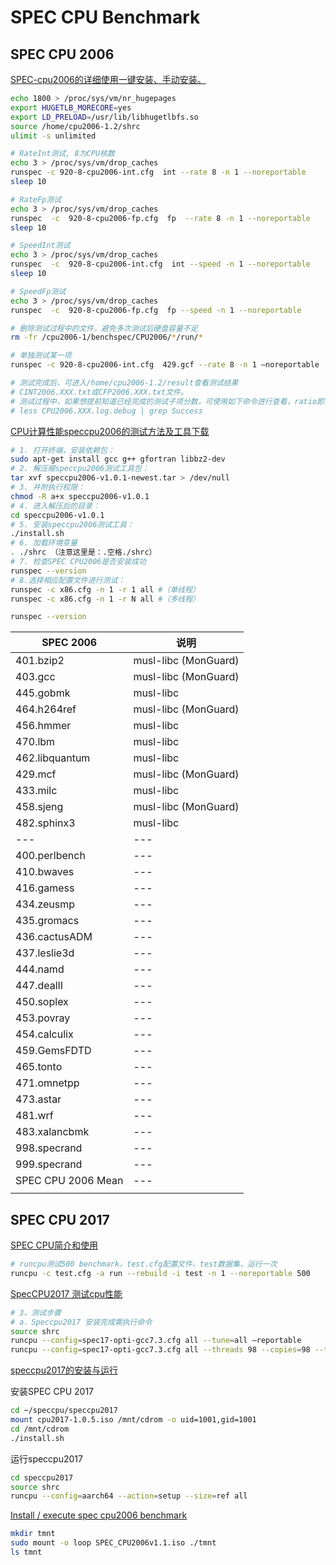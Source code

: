 
# SPEC CPU Benchmark

## SPEC CPU 2006

[SPEC-cpu2006的详细使用一键安装、手动安装。](https://blog.csdn.net/weixin_42480467/article/details/121903703)

```bash
echo 1800 > /proc/sys/vm/nr_hugepages
export HUGETLB_MORECORE=yes
export LD_PRELOAD=/usr/lib/libhugetlbfs.so
source /home/cpu2006-1.2/shrc
ulimit -s unlimited
```

```bash
# RateInt测试, 8为CPU核数
echo 3 > /proc/sys/vm/drop_caches
runspec -c 920-8-cpu2006-int.cfg  int --rate 8 -n 1 --noreportable
sleep 10

# RateFp测试
echo 3 > /proc/sys/vm/drop_caches
runspec  -c  920-8-cpu2006-fp.cfg  fp  --rate 8 -n 1 --noreportable
sleep 10

# SpeedInt测试
echo 3 > /proc/sys/vm/drop_caches
runspec  -c  920-8-cpu2006-int.cfg  int --speed -n 1 --noreportable
sleep 10

# SpeedFp测试
echo 3 > /proc/sys/vm/drop_caches
runspec  -c  920-8-cpu2006-fp.cfg  fp --speed -n 1 --noreportable

# 删除测试过程中的文件，避免多次测试后硬盘容量不足
rm -fr /cpu2006-1/benchspec/CPU2006/*/run/*

# 单独测试某一项
runspec -c 920-8-cpu2006-int.cfg  429.gcf --rate 8 -n 1 –noreportable

# 测试完成后，可进入/home/cpu2006-1.2/result查看测试结果
# CINT2006.XXX.txt或CFP2006.XXX.txt文件。
# 测试过程中，如果想提前知道已经完成的测试子项分数，可使用如下命令进行查看，ratio即为得分：
# less CPU2006.XXX.log.debug | grep Success
```

[CPU计算性能speccpu2006的测试方法及工具下载](https://blog.csdn.net/wkl_venus/article/details/127688671)

```bash
# 1. 打开终端，安装依赖包：
sudo apt-get install gcc g++ gfortran libbz2-dev
# 2. 解压缩speccpu2006测试工具包：
tar xvf speccpu2006-v1.0.1-newest.tar > /dev/null
# 3. 并附执行权限：
chmod -R a+x speccpu2006-v1.0.1
# 4. 进入解压后的目录：
cd speccpu2006-v1.0.1
# 5. 安装speccpu2006测试工具：
./install.sh
# 6. 加载环境变量
. ./shrc （注意这里是：.空格./shrc）
# 7. 检查SPEC CPU2006是否安装成功
runspec --version
# 8.选择相应配置文件进行测试：
runspec -c x86.cfg -n 1 -r 1 all #（单线程）
runspec -c x86.cfg -n 1 -r N all #（多线程）
```

```bash
runspec --version
```

<!-- draw table -->
| SPEC 2006 | 说明 |
| --- | --- |
| 401.bzip2 | musl-libc (MonGuard) |
| 403.gcc | musl-libc (MonGuard) |
| 445.gobmk | musl-libc |
| 464.h264ref | musl-libc (MonGuard) |
| 456.hmmer | musl-libc |
| 470.lbm | musl-libc |
| 462.libquantum | musl-libc |
| 429.mcf | musl-libc (MonGuard) |
| 433.milc | musl-libc |
| 458.sjeng | musl-libc (MonGuard) |
| 482.sphinx3 | musl-libc |
| --- | --- |
| 400.perlbench | --- |
| 410.bwaves | --- |
| 416.gamess | --- |
| 434.zeusmp | --- |
| 435.gromacs | --- |
| 436.cactusADM | --- |
| 437.leslie3d | --- |
| 444.namd | --- |
| 447.dealII | --- |
| 450.soplex | --- |
| 453.povray | --- |
| 454.calculix | --- |
| 459.GemsFDTD | --- |
| 465.tonto | --- |
| 471.omnetpp | --- |
| 473.astar | --- |
| 481.wrf | --- |
| 483.xalancbmk | --- |
| 998.specrand | --- |
| 999.specrand | --- |
| SPEC CPU 2006 Mean | --- |
| | |

## SPEC CPU 2017

[SPEC CPU简介和使用](https://blog.csdn.net/qq_36287943/article/details/103601539)

```bash
# runcpu测试500 benchmark，test.cfg配置文件，test数据集，运行一次
runcpu -c test.cfg -a run --rebuild -i test -n 1 --noreportable 500
```

[SpecCPU2017 测试cpu性能](https://www.cnblogs.com/xiaoqi-home/p/15981359.html)

```bash
# 3、测试步骤
# a．Speccpu2017 安装完成需执行命令
source shrc
runcpu --config=spec17-opti-gcc7.3.cfg all --tune=all –reportable
runcpu --config=spec17-opti-gcc7.3.cfg all --threads 98 --copies=98 --tune=all –reportable
```

[speccpu2017的安装与运行](https://blog.csdn.net/weixin_45520085/article/details/131303231)

安装SPEC CPU 2017

```bash
cd ~/speccpu/speccpu2017
mount cpu2017-1.0.5.iso /mnt/cdrom -o uid=1001,gid=1001
cd /mnt/cdrom
./install.sh
```

运行speccpu2017

```bash
cd speccpu2017
source shrc
runcpu --config=aarch64 --action=setup --size=ref all
```

[Install / execute spec cpu2006 benchmark](https://sjp38.github.io/post/spec_cpu2006_install/)

```bash
mkdir tmnt
sudo mount -o loop SPEC_CPU2006v1.1.iso ./tmnt
ls tmnt
```
